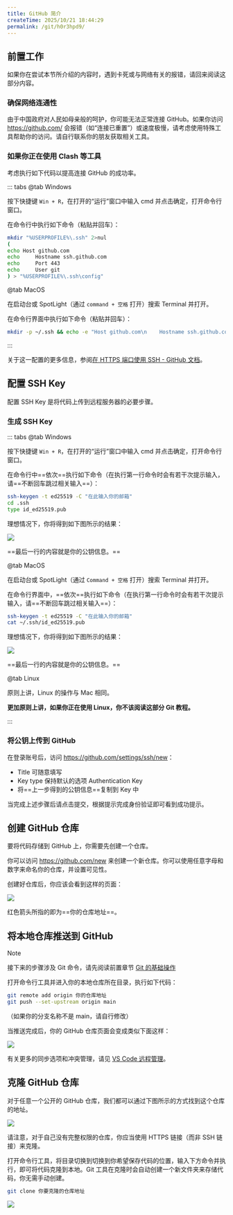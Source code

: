 ```yaml
---
title: GitHub 简介
createTime: 2025/10/21 18:44:29
permalink: /git/h0r3hpd9/
---
```


## 前置工作

如果你在尝试本节所介绍的内容时，遇到卡死或与网络有关的报错，请回来阅读这部分内容。

### 确保网络连通性

由于中国政府对人民如母亲般的呵护，你可能无法正常连接 GitHub。如果你访问 <https://github.com/> 会报错（如“连接已重置”）或速度极慢，请考虑使用特殊工具帮助你的访问。请自行联系你的朋友获取相关工具。

### 如果你正在使用 Clash 等工具

考虑执行如下代码以提高连接 GitHub 的成功率。

::: tabs
@tab Windows

按下快捷键 `Win + R`，在打开的“运行”窗口中输入 cmd 并点击确定，打开命令行窗口。

在命令行中执行如下命令（粘贴并回车）：

```bash
mkdir "%USERPROFILE%\.ssh" 2>nul
(
echo Host github.com
echo     Hostname ssh.github.com
echo     Port 443
echo     User git
) > "%USERPROFILE%\.ssh\config"
```

@tab MacOS

在启动台或 SpotLight（通过 `command + 空格` 打开）搜索 Terminal 并打开。

在命令行界面中执行如下命令（粘贴并回车）：

```bash
mkdir -p ~/.ssh && echo -e "Host github.com\n    Hostname ssh.github.com\n    Port 443\n    User git" >> ~/.ssh/config
```

:::

关于这一配置的更多信息，参阅[在 HTTPS 端口使用 SSH - GitHub 文档](https://docs.github.com/zh/authentication/troubleshooting-ssh/using-ssh-over-the-https-port)。

## 配置 SSH Key

配置 SSH Key 是将代码上传到远程服务器的必要步骤。

### 生成 SSH Key

::: tabs
@tab Windows

按下快捷键 `Win + R`，在打开的“运行”窗口中输入 cmd 并点击确定，打开命令行窗口。

在命令行中==依次==执行如下命令（在执行第一行命令时会有若干次提示输入，请==不断回车跳过相关输入==）：

```bash
ssh-keygen -t ed25519 -C "在此输入你的邮箱"
cd .ssh
type id_ed25519.pub
```

理想情况下，你将得到如下图所示的结果：

![](../images/h0r3hpd9/image-1.png)

==最后一行的内容就是你的公钥信息。==

@tab MacOS

在启动台或 SpotLight（通过 `Command + 空格` 打开）搜索 Terminal 并打开。

在命令行界面中，==依次==执行如下命令（在执行第一行命令时会有若干次提示输入，请==不断回车跳过相关输入==）：

```bash
ssh-keygen -t ed25519 -C "在此输入你的邮箱"
cat ~/.ssh/id_ed25519.pub
```

理想情况下，你将得到如下图所示的结果：

![](../images/h0r3hpd9/image-2.png)

==最后一行的内容就是你的公钥信息。==

@tab Linux

原则上讲，Linux 的操作与 Mac 相同。

**更加原则上讲，如果你正在使用 Linux，你不该阅读这部分 Git 教程。**

:::

### 将公钥上传到 GitHub

在登录账号后，访问 <https://github.com/settings/ssh/new>：

- Title 可随意填写
- Key type 保持默认的选项 Authentication Key
- 将==上一步得到的公钥信息==复制到 Key 中

当完成上述步骤后请点击提交，根据提示完成身份验证即可看到成功提示。

## 创建 GitHub 仓库

要将代码存储到 GitHub 上，你需要先创建一个仓库。

你可以访问 <https://github.com/new> 来创建一个新仓库。你可以使用任意字母和数字来命名你的仓库，并设置可见性。

创建好仓库后，你应该会看到这样的页面：

![](../images/h0r3hpd9/image-3.png)

红色箭头所指的即为==你的仓库地址==。

## 将本地仓库推送到 GitHub

> [!NOTE]
>
> 接下来的步骤涉及 Git 命令，请先阅读前置章节 [Git 的基础操作](./git-basics.md)

打开命令行工具并进入你的本地仓库所在目录，执行如下代码：

```bash
git remote add origin 你的仓库地址
git push --set-upstream origin main
```

（如果你的分支名称不是 main，请自行修改）

当推送完成后，你的 GitHub 仓库页面会变成类似下面这样：

![](../images/h0r3hpd9/image-4.png)

有关更多的同步选项和冲突管理，请见 [VS Code 远程管理](./git-with-vscode.md#远程管理)。

## 克隆 GitHub 仓库

对于任意一个公开的 GitHub 仓库，我们都可以通过下图所示的方式找到这个仓库的地址。

![](../images/h0r3hpd9/image-5.png)

请注意，对于自己没有完整权限的仓库，你应当使用 HTTPS 链接（而非 SSH 链接）来克隆。

打开命令行工具，将目录切换到切换到你希望保存代码的位置，输入下方命令并执行，即可将代码克隆到本地。Git 工具在克隆时会自动创建一个新文件夹来存储代码，你无需手动创建。

```bash
git clone 你要克隆的仓库地址
```

![](../images/h0r3hpd9/image-6.png)
